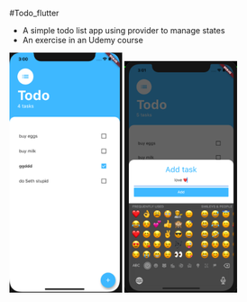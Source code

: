 #Todo_flutter
- A simple todo list app using provider to manage states 
- An exercise in an Udemy course

<div>
<img src="https://github.com/realshaka/todo_flutter/blob/master/main_screen.png" width="200"/>
<img src="https://github.com/realshaka/todo_flutter/blob/master/add_task.png" width="200"/>
</div>

